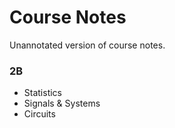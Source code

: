 # Course Notes
Unannotated version of course notes.

### 2B
- Statistics
- Signals & Systems
- Circuits
